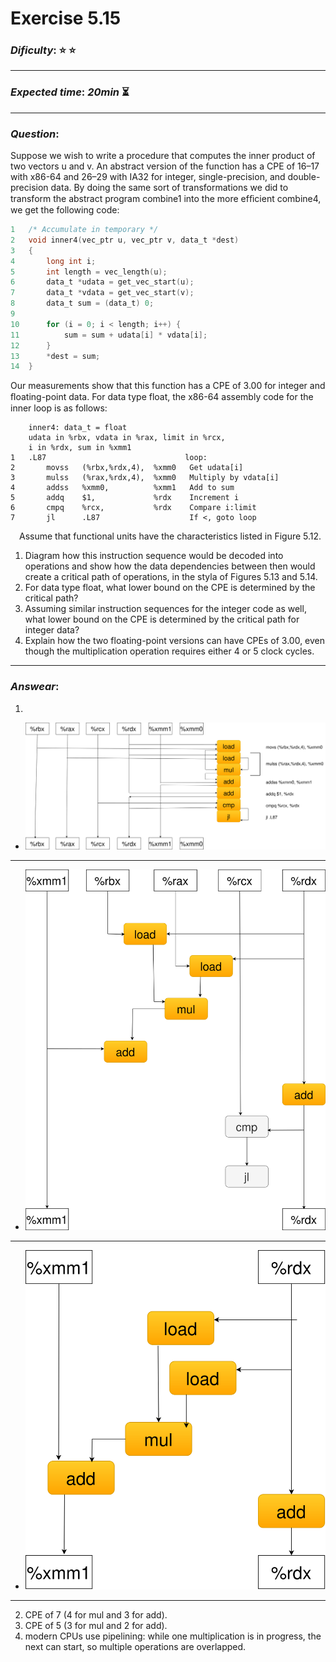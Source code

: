 Exercise 5.15
==============

### ***Dificulty***: :star: :star:

---

### ***Expected time***: ***20min*** :hourglass_flowing_sand:

---

### ***Question***:
Suppose we wish to write a procedure that computes the inner product of two vectors u and v. An abstract version of the function has a CPE of 16–17 with x86-64 and 26–29 with IA32 for integer, single-precision, and double-precision data. By doing the same sort of transformations we did to transform the abstract program combine1 into the more efﬁcient combine4, we get the following code:  

```c
1   /* Accumulate in temporary */
2   void inner4(vec_ptr u, vec_ptr v, data_t *dest)
3   {
4       long int i;
5       int length = vec_length(u);
6       data_t *udata = get_vec_start(u);
7       data_t *vdata = get_vec_start(v);
8       data_t sum = (data_t) 0;
9
10      for (i = 0; i < length; i++) {
11          sum = sum + udata[i] * vdata[i];
12      }
13      *dest = sum;
14  }
```  

Our measurements show that this function has a CPE of 3.00 for integer and ﬂoating-point data. For data type float, the x86-64 assembly code for the inner loop is as follows:  

```àsm
    inner4: data_t = float
    udata in %rbx, vdata in %rax, limit in %rcx,
    i in %rdx, sum in %xmm1
1   .L87                               loop:
2       movss   (%rbx,%rdx,4),  %xmm0   Get udata[i]
3       mulss   (%rax,%rdx,4),  %xmm0   Multiply by vdata[i]
4       addss   %xmm0,          %xmm1   Add to sum
5       addq    $1,             %rdx    Increment i
6       cmpq    %rcx,           %rdx    Compare i:limit
7       jl      .L87                    If <, goto loop
```  

&emsp;Assume that functional units have the characteristics listed in Figure 5.12.  
1. Diagram how this instruction sequence would be decoded into operations and show how the data dependencies between then would create a critical path of operations, in the styla of Figures 5.13 and 5.14.  
2. For data type float, what lower bound on the CPE is determined by the critical path?  
3. Assuming similar instruction sequences for the integer code as well, what lower bound on the CPE is determined by the critical path for integer data?  
4. Explain how the two floating-point versions can have CPEs of 3.00, even though the multiplication operation requires either 4 or 5 clock cycles.  

---  

### ***Answear***:  
1. 
  - ![Diagram](./5.15.drawio.svg)  

  ---

  - ![Diagram (a)](./Practice%20Problem%205.11(a).svg)  

  ---

  - ![Diagram (b)](./Practice%20Problem%205.11(b).svg)  

  ---  

  2. CPE of 7 (4 for mul and 3 for add).  
  3. CPE of 5 (3 for mul and 2 for add).  
  4. modern CPUs use pipelining: while one multiplication is in progress, the next can start, so multiple operations are overlapped.
